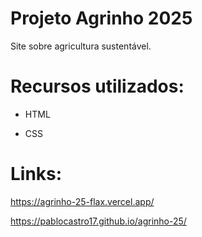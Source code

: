 # Projeto Agrinho 2025
Site sobre agricultura sustentável.

# Recursos utilizados:
- HTML

- CSS

# Links:
https://agrinho-25-flax.vercel.app/

https://pablocastro17.github.io/agrinho-25/
